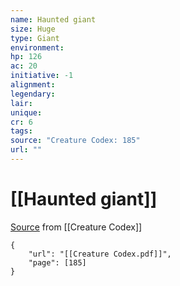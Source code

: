 ```yaml
---
name: Haunted giant
size: Huge
type: Giant
environment: 
hp: 126
ac: 20
initiative: -1
alignment: 
legendary: 
lair: 
unique: 
cr: 6
tags: 
source: "Creature Codex: 185"
url: ""
---
```

# [[Haunted giant]]

[Source](zotero://open-pdf/library/items/NTNKJRHG?page=185) from [[Creature Codex]]

```pdf
{
	"url": "[[Creature Codex.pdf]]",
	"page": [185]
}
```

